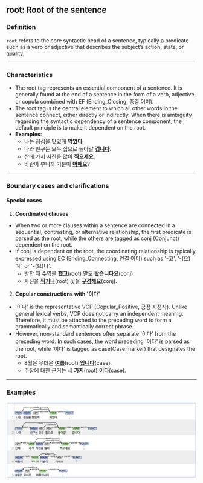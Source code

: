 ## root: Root of the sentence

### Definition
`root` refers to the core syntactic head of a sentence, typically a predicate such as a verb or adjective that describes the subject’s action, state, or quality.

---

### Characteristics
- The root tag represents an essential component of a sentence. It is generally found at the end of a sentence in the form of a verb, adjective, or copula combined with EF (Ending_Closing, 종결 어미).
- The root tag is the central element to which all other words in the sentence connect, either directly or indirectly. When there is ambiguity regarding the syntactic dependency of a sentence component, the default principle is to make it dependent on the root.
- **Examples**:
  - 나는 점심을 맛있게 <ins>**먹었다**</ins>.
  - 나와 친구는 모두 집으로 돌아갈 <ins>**겁니다**</ins>.
  - 산에 가서 사진을 많이 <ins>**찍으세요**</ins>.
  - 바람이 부니까 기분이 <ins>**어때요**</ins>?

---

### Boundary cases and clarifications

#### Special cases
1. **Coordinated clauses**
  - When two or more clauses within a sentence are connected in a sequential, contrasting, or alternative relationship, the first predicate is parsed as the root, while the others are tagged as conj (Conjunct) dependent on the root.
  - If conj is dependent on the root, the coordinating relationship is typically expressed using EC (Ending_Connecting, 연결 어미) such as '-고', '-(으)며', or '-(으)나'.
    - 방학 때 수영을 <ins>**했고**</ins>(root) 말도 <ins>**탔습니다요**</ins>(conj).
    - 사진을 <ins>**찍거나**</ins>(root) 꽃을 <ins>**구경해요**</ins>(conj).

2. **Copular constructions with '이다'**
  - '이다' is the representative VCP (Copular_Positive, 긍정 지정사). Unlike general lexical verbs, VCP does not carry an independent meaning. Therefore, it must be attached to the preceding word to form a grammatically and semantically correct phrase.
  - However, non-standard sentences often separate '이다' from the preceding word. In such cases, the word preceding '이다' is parsed as the root, while '이다' is tagged as case(Case marker) that designates the root.
    - 8월은 무더운 <ins>**여름**</ins>(root) <ins>**입니다**</ins>(case).
    - 주장에 대한 근거는 세 <ins>**가지**</ins>(root) <ins>**이다**</ins>(case).

---

### Examples
![root example](root.png)